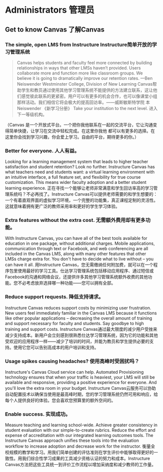 Administrators  管理员
==============

Get to know Canvas  了解Canvas
------------------

### The simple, open LMS from Instructure  Instructure简单开放的学习管理系统

> Canvas helps students and faculty feel more connected by building relationships in ways that other LMSs haven’t provided. Users collaborate more and function more like classroom groups. We believe it is going to dramatically improve our retention rates. —Ben Neiswender
> Westminster College, Division of New Learning
   Canvas帮助学生和教员通过使用其他学习管理系统不能提供的方法建立联系，这让他们感觉彼此联系的更紧密。用户可以有更多的机会合作，也可以像课堂小组那样活动。我们相信它将会极大的提高回访率。——威斯敏斯特学院 本Neiswender 《新学习分册》
Take your institution to the next level.  进入下一等级机构。

 （Canvas 是一个开放式平台。一个把你我他联系在一起的交流平台，它让沟通变得简单快捷，让学习在交流中轻松完成。在这里你我他
 都可以有更多的选择。在这里你会找到学习兴趣，你会爱上学习。自由的平台，期待更多的你。）
### Better for everyone.  人人有益。

Looking for a learning management system that leads to higher teacher satisfaction and student retention? Look no further. Instructure Canvas has what teachers need and students want: a virtual learning environment with an intuitive interface, a full feature set, and flexibility for true course customization. This means wider faculty adoption and a better student learning experience.
   正在寻找一个能够让老师非常满意和学生回访率高的学习管理系统吗？不必再找了。Instructure Canvas可以提供老师需要的和学生想要的：一个有着直观界面的虚拟学习环境，一个完整的功能集，真正课程定制的灵活性。这就意味着拥有更广泛的教师采用率和更好的学生学习体验。
### Extra features without the extra cost.  无需额外费用却有更多功能。

With Instructure Canvas, you can have all of the best tools available for education in one package, without additional charges. Mobile applications, communication through text or Facebook, and web conferencing are all included in the Canvas LMS, along with many other features that other LMSs charge extra for. You don't have to decide what to live without – you can have it all.
    用Instructure Canvas，您无需缴纳任何附加费，就可以在一个程序包里使用最好的学习工具。仕达学习管理系统包括移动应用程序、通过短信或Facebook的沟通和网络会议，还提供许多其他学习管理系统额外收费的其他功能。您不必考虑放弃选择哪一种功能——您可以拥有全部。
### Reduce support requests.   降低支持请求。

Instructure Canvas reduces support costs by minimizing user frustration. New users feel immediately familiar in the Canvas LMS because it functions like other popular applications – decreasing the overall amount of training and support necessary for faculty and students. Say goodbye to high training and support costs.
    Instructure Canvas通过最大限度的减少用户受挫来减少支持成本。新用户会立刻感到很熟悉仕达学习管理系统，因为它的功能和其他受欢迎的应用程序一样——减少了培训的时间，并能为教员和学生提供必要的支持。使用它您可以告别高成本的用户培训和支持。
### Usage spikes causing headaches?  使用高峰时受困扰吗？

Instructure's Canvas Cloud service can help. Automated Provisioning technology ensures that when your traffic is heaviest, your LMS will still be available and responsive, providing a positive experience for everyone. And you'll love the extra room in your budget.
    Instructure Canvas云服务可以协助自动配置技术以确保当使用是最高峰时期，您的学习管理系统仍然可用和响应，给每个人提供良好的体验。您会喜欢您预算里的额外空间的。
### Enable success.  实现成功。

Measure teaching and learning school-wide. Achieve greater consistency in student evaluation with our simple-to-create rubrics. Reduce the effort and expense of accreditation with our integrated learning outcomes tools. The Instructure Canvas approach unifies these tools into the evaluation workflow to increase adoption and decrease work for the instructor.
    衡量全校规模的教学和学习。用我们简单创建的评估准则在学生评价中能够取得更好的一致性。用我们综合性学习成果的工具减少资格认证的努力和成本。Instructure Canvas方法把这些工具统一到评价工作流程以增加采纳度和减少教师的工作量。
